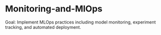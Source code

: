 # Monitoring-and-MlOps
Goal: Implement MLOps practices including model monitoring, experiment tracking, and automated deployment.
